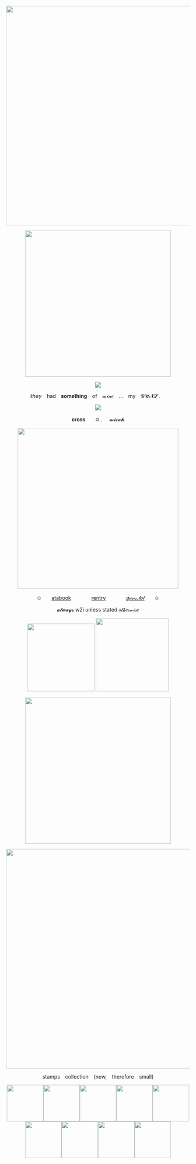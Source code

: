 <p align="center"><img src="https://64.media.tumblr.com/0931070cafb18659ce61dc09b286c935/803605c7838a7f5d-97/s640x960/6189c9bd9e9d53cb1e3aa349889067a6e8529652.pnj" width="600">
<p align="center"><img src="https://64.media.tumblr.com/71af3caa1b02494c4ef8d442154e1651/1ee3e355857627c9-84/s2048x3072/a743826e78f42da1ff03c152470649b441a4505a.pnj" width="400">

<p align="center"><img src="https://spotify-github-profile.kittinanx.com/api/view?uid=31ewfgkw636gbfassnmqvzyjluvm&cover_image=true&theme=novatorem&show_offline=true&background_color=ffffff&interchange=false&bar_color=7c7c68&bar_color_cover=true">

<p align="center">𝘵𝘩𝘦𝘺⠀ had⠀ 𝐬𝐨𝐦𝐞𝐭𝐡𝐢𝐧𝐠⠀ of⠀ 𝓂𝒾𝓃𝑒⠀ ...⠀ my⠀ 𝓖𝓤𝓝𝓢 . ⠀

<p align="center"><img src="https://komarev.com/ghpvc/?username=thecowpoke&color=7c7c68&label=:3">

<p align="center">𝐜𝐫𝐨𝐬𝐬⠀ ﹒𖹭﹒⠀ 𝓶𝓲𝓬𝓪𝓱
<p align="center"><img src="https://64.media.tumblr.com/1cfbd1d76943e5016b3a2e349a6d8c63/3bef43161d4c1471-dd/s1280x1920/400d915a35eaf59db48c3f098cab7b8ffd90d86e.gif" width="440">

<p align="center">   ✩　　<a href="https://crossinton.atabook.org">atabook</a>　　　　<a href="https://rentry.co/crossinton">rentry</a>　　　　<a href="https://guns.lol/crossinton">𝑔𝓊𝓃𝓈.𝓁𝑜𝓁</a>　　✩
<p align="center"> 𝓪𝓵𝔀𝓪𝔂𝓼 w2i unless stated 𝑜𝓉𝒽𝑒𝓇𝓌𝒾𝓈𝑒

<p align="center"><img src="https://media1.tenor.com/m/71fnxhBoT7cAAAAd/micah-bell.gif" width="185"> <img src="https://media1.tenor.com/m/FqkRO-TokIwAAAAC/micah-bell-red-dead-redemption.gif" width="200">

<p align="center"><img src="https://64.media.tumblr.com/71af3caa1b02494c4ef8d442154e1651/1ee3e355857627c9-84/s2048x3072/a743826e78f42da1ff03c152470649b441a4505a.pnj" width="400">
<p align="center"><img src="https://64.media.tumblr.com/2d7cb338cccef0f5946bfd6592d403f1/803605c7838a7f5d-20/s640x960/c2b1cd532cc6698704286376a13e6250facdec5e.pnj" width="600">

<p align="center">   stamps⠀ collection⠀ (new,⠀ therefore⠀ small)
<p align="center"><img src="https://64.media.tumblr.com/9e0cc8eccc0cadab9df7fd539b61cb04/b651ea1a39d52781-47/s100x200/1dab451c05f4c9a78558ed5ef59d7feb70bc5384.gifv" width="100"><img src="https://files.catbox.moe/600fw1.gif" width="100"><img src="https://files.catbox.moe/cfr795.webp" width="100"><img src="https://files.catbox.moe/hecrf0.png" width="100"><img src="https://files.catbox.moe/uu4ek0.gif" width="100"><img src="https://files.catbox.moe/qzuaj6.png" width="100"><img src="https://files.catbox.moe/q0pk32.png" width="100"><img src="https://i.postimg.cc/x8LswDty/0ekat8.png" width="100"><img src="https://i.postimg.cc/brksj3Xj/6ht4aw.png" width="100">
